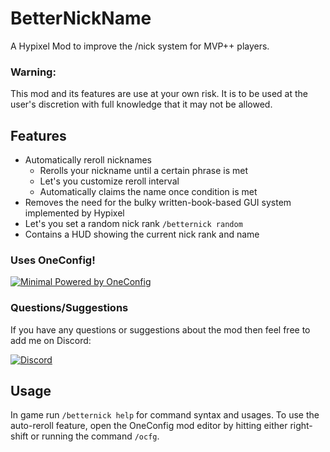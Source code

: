 # BetterNickName
A Hypixel Mod to improve the /nick system for MVP++ players.

### Warning:
This mod and its features are use at your own risk. It is to be used at the user's discretion with full knowledge that it may not be allowed.

## Features
- Automatically reroll nicknames
  - Rerolls your nickname until a certain phrase is met
  - Let's you customize reroll interval
  - Automatically claims the name once condition is met
- Removes the need for the bulky written-book-based GUI system implemented by Hypixel
- Let's you set a random nick rank `/betternick random`
- Contains a HUD showing the current nick rank and name 

### Uses OneConfig!
[![Minimal Powered by OneConfig](https://polyfrost.org/media/branding/badges/badge_3.svg)](https://github.com/Polyfrost/OneConfig)

### Questions/Suggestions
If you have any questions or suggestions about the mod then feel free to add me on Discord:

[![Discord](https://img.shields.io/badge/Discord-7289DA?style=for-the-badge&logo=discord&logoColor=white)](https://discord.gg/2KGUAvpA)

## Usage
In game run `/betternick help` for command syntax and usages.
To use the auto-reroll feature, open the OneConfig mod editor by hitting either right-shift or running the command `/ocfg`.